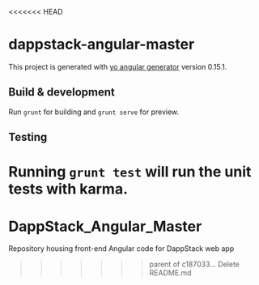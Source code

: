 <<<<<<< HEAD
# dappstack-angular-master

This project is generated with [yo angular generator](https://github.com/yeoman/generator-angular)
version 0.15.1.

## Build & development

Run `grunt` for building and `grunt serve` for preview.

## Testing

Running `grunt test` will run the unit tests with karma.
=======
# DappStack_Angular_Master
Repository housing front-end Angular code for DappStack web app
>>>>>>> parent of c187033... Delete README.md
